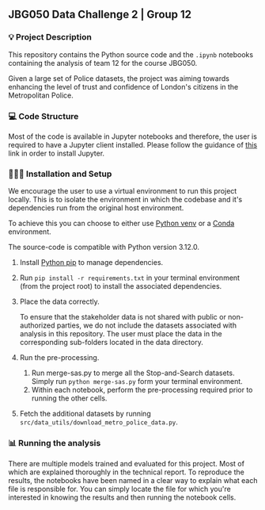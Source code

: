 ## JBG050 Data Challenge 2 | Group 12

### 💡 Project Description
This repository contains the Python source code and the `.ipynb` notebooks containing the analysis of team 12 for the course JBG050.

Given a large set of Police datasets, the project was aiming towards enhancing the level of trust and confidence of London's citizens in the Metropolitan Police.

### 💻 Code Structure
Most of the code is available in Jupyter notebooks and therefore, the user is required to have a Jupyter client installed. 
Please follow the guidance of [this](https://jupyter.org/install) link in order to install Jupyter.

### 👨🏽‍💻 Installation and Setup
We encourage the user to use a virtual environment to run this project locally. This is to isolate the environment in which the codebase and it's dependencies run from the original host environment.

To achieve this you can choose to either use [Python venv](https://docs.python.org/3/library/venv.html) or a [Conda](https://www.anaconda.com/download/) environment.

The source-code is compatible with Python version 3.12.0.

1. Install [Python pip](https://pypi.org/project/pip/) to manage dependencies.
2. Run `pip install -r requirements.txt` in your terminal environment (from the project root) to install the associated dependencies.
3. Place the data correctly.
   
   To ensure that the stakeholder data is not shared with public or non-authorized parties, we do not include the datasets associated with analysis in this repository.
   The user must place the data in the corresponding sub-folders located in the data directory.
4. Run the pre-processing. 
   1. Run merge-sas.py to merge all the Stop-and-Search datasets.
         Simply run `python merge-sas.py` form your terminal environment.
   2. Within each notebook, perform the pre-processing required prior to running the other cells.
5. Fetch the additional datasets by running `src/data_utils/download_metro_police_data.py`.

### 📊 Running the analysis
There are multiple models trained and evaluated for this project. Most of which are explained thoroughly in the technical report. To reproduce the results, the notebooks have been named in a clear way to explain what each file
is responsible for. You can simply locate the file for which you're interested in knowing the results and then running the notebook cells.
